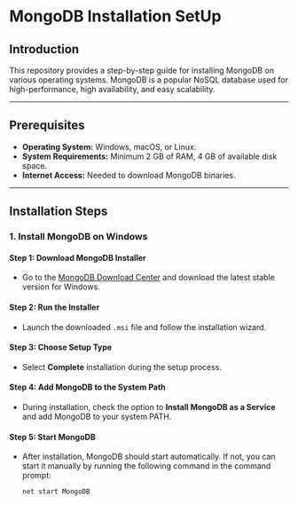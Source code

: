 # MongoDB Installation SetUp

## Introduction
This repository provides a step-by-step guide for installing MongoDB on various operating systems. MongoDB is a popular NoSQL database used for high-performance, high availability, and easy scalability.

---

## Prerequisites

- **Operating System:** Windows, macOS, or Linux.
- **System Requirements:** Minimum 2 GB of RAM, 4 GB of available disk space.
- **Internet Access:** Needed to download MongoDB binaries.

---

## Installation Steps

### 1. **Install MongoDB on Windows**

#### Step 1: Download MongoDB Installer
- Go to the [MongoDB Download Center](https://www.mongodb.com/try/download/community) and download the latest stable version for Windows.

#### Step 2: Run the Installer
- Launch the downloaded `.msi` file and follow the installation wizard.

#### Step 3: Choose Setup Type
- Select **Complete** installation during the setup process.

#### Step 4: Add MongoDB to the System Path
- During installation, check the option to **Install MongoDB as a Service** and add MongoDB to your system PATH.

#### Step 5: Start MongoDB
- After installation, MongoDB should start automatically. If not, you can start it manually by running the following command in the command prompt:
  ```bash
  net start MongoDB
